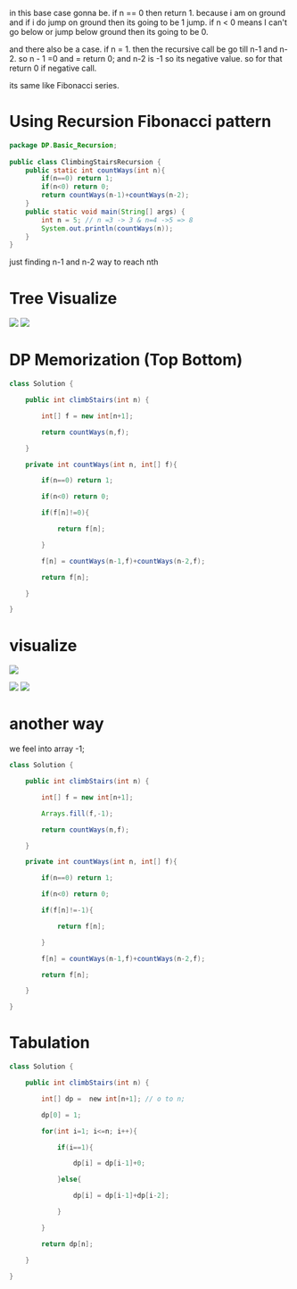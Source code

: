 
in this base case gonna be.
if n == 0 then return 1. because i am on ground and if i do jump on ground then its going to be 1 jump.
if n < 0 means I can't go below or jump below ground then its going to be 0.

and there also be a case. if n = 1. then the recursive call be go till n-1 and n-2. so n - 1 =0 and = return 0; and n-2 is -1 so its negative value. so for that return 0 if negative call.

its same like Fibonacci series.


# Using Recursion Fibonacci pattern

```java
package DP.Basic_Recursion;  
  
public class ClimbingStairsRecursion {  
    public static int countWays(int n){  
        if(n==0) return 1;  
        if(n<0) return 0;  
        return countWays(n-1)+countWays(n-2);  
    }  
    public static void main(String[] args) {  
        int n = 5; // n =3 -> 3 & n=4 ->5 => 8  
        System.out.println(countWays(n));  
    }  
}
```

just finding n-1 and n-2 way to reach nth


# Tree Visualize

![](https://i.imgur.com/CarCSU3.png)
![](https://i.imgur.com/ltSZEm2.png)


# DP Memorization (Top Bottom)

```java
class Solution {

    public int climbStairs(int n) {

        int[] f = new int[n+1];

        return countWays(n,f);

    }

    private int countWays(int n, int[] f){

        if(n==0) return 1;

        if(n<0) return 0;

        if(f[n]!=0){

            return f[n];

        }

        f[n] = countWays(n-1,f)+countWays(n-2,f);

        return f[n];

    }

}
```


# visualize
![](https://i.imgur.com/OqCkTuL.png)


![](https://i.imgur.com/LbvawHW.png)
![](https://i.imgur.com/dYRNkDt.png)




# another way

we feel into array -1;


```java
class Solution {

    public int climbStairs(int n) {

        int[] f = new int[n+1];

        Arrays.fill(f,-1);

        return countWays(n,f);

    }

    private int countWays(int n, int[] f){

        if(n==0) return 1;

        if(n<0) return 0;

        if(f[n]!=-1){

            return f[n];

        }

        f[n] = countWays(n-1,f)+countWays(n-2,f);

        return f[n];

    }

}
```



# Tabulation

```java
class Solution {

    public int climbStairs(int n) {

        int[] dp =  new int[n+1]; // o to n;

        dp[0] = 1;

        for(int i=1; i<=n; i++){

            if(i==1){

                dp[i] = dp[i-1]+0;

            }else{

                dp[i] = dp[i-1]+dp[i-2];

            }

        }

        return dp[n];

    }

}
```